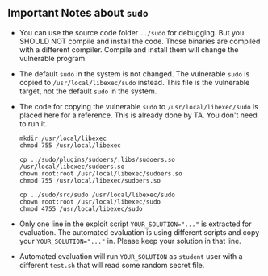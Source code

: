## Important Notes about `sudo`

- You can use the source code folder `../sudo` for debugging. But you SHOULD NOT compile and install the code. Those binaries are compiled with a different compiler. Compile and install them will change the vulnerable program.

- The default `sudo` in the system is not changed. The vulnerable `sudo` is copied to `/usr/local/libexec/sudo` instead. This file is the vulnerable target, not the default `sudo` in the system.

- The code for copying the vulnerable `sudo` to `/usr/local/libexec/sudo` is placed here for a reference. This is already done by TA. You don't need to run it.

    ```
    mkdir /usr/local/libexec
    chmod 755 /usr/local/libexec

    cp ../sudo/plugins/sudoers/.libs/sudoers.so /usr/local/libexec/sudoers.so
    chown root:root /usr/local/libexec/sudoers.so
    chmod 755 /usr/local/libexec/sudoers.so

    cp ../sudo/src/sudo /usr/local/libexec/sudo
    chown root:root /usr/local/libexec/sudo
    chmod 4755 /usr/local/libexec/sudo
    ```

- Only one line in the exploit script  `YOUR_SOLUTION="..."` is extracted for evaluation. The automated evaluation is using different scripts and copy your `YOUR_SOLUTION="..."` in. Please keep your solution in that line.

- Automated evaluation will run `YOUR_SOLUTION` as `student` user with a different `test.sh` that will read some random secret file.